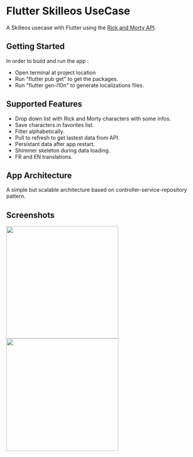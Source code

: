 # Flutter Skilleos UseCase

A Skilleos usecase with Flutter using the [Rick and Morty API](https://rickandmortyapi.com/).

## Getting Started

In order to build and run the app :
- Open terminal at project location
- Run "flutter pub get" to get the packages.
- Run "flutter gen-l10n" to generate localizations files.

## Supported Features

- Drop down list with Rick and Morty characters with some infos.
- Save characters in favorites list.
- Filter alphabetically.
- Pull to refresh to get lastest data from API.
- Persistant data after app restart.
- Shimmer skeleton during data loading.
- FR and EN translations.

## App Architecture

A simple but scalable architecture based on controller-service-repository pattern.

## Screenshots

<img src="https://github.com/plafuma/SkilleosUseCase/assets/7340631/d0cb25bd-eec2-48b3-a437-7b81d500a175" width="300">
<img src="https://github.com/plafuma/SkilleosUseCase/assets/7340631/3b8181a7-59d4-42dd-a0d0-93f9bf4b65fa" width="300">
